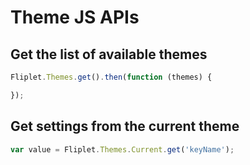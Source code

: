 # Theme JS APIs

## Get the list of available themes

```js
Fliplet.Themes.get().then(function (themes) {

});
```

## Get settings from the current theme

```js
var value = Fliplet.Themes.Current.get('keyName');
```